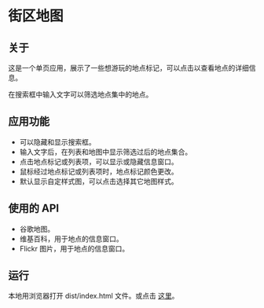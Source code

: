 # 街区地图

## 关于

这是一个单页应用，展示了一些想游玩的地点标记，可以点击以查看地点的详细信息。

在搜索框中输入文字可以筛选地点集中的地点。

## 应用功能

- 可以隐藏和显示搜索框。
- 输入文字后，在列表和地图中显示筛选过后的地点集合。
- 点击地点标记或列表项，可以显示或隐藏信息窗口。
- 鼠标经过地点标记或列表项时，地点标记颜色更改。
- 默认显示自定样式图，可以点击选择其它地图样式。

## 使用的 API

- 谷歌地图。
- 维基百科，用于地点的信息窗口。
- Flickr 图片，用于地点的信息窗口。

## 运行

   本地用浏览器打开 dist/index.html 文件。或点击 [这里](https://mingkj.github.io/Neighborhood-Map/dist/)。


